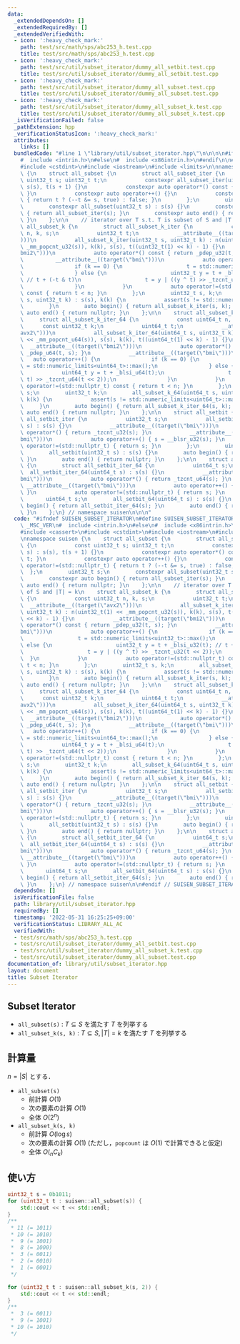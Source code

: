 ```yaml
---
data:
  _extendedDependsOn: []
  _extendedRequiredBy: []
  _extendedVerifiedWith:
  - icon: ':heavy_check_mark:'
    path: test/src/math/sps/abc253_h.test.cpp
    title: test/src/math/sps/abc253_h.test.cpp
  - icon: ':heavy_check_mark:'
    path: test/src/util/subset_iterator/dummy_all_setbit.test.cpp
    title: test/src/util/subset_iterator/dummy_all_setbit.test.cpp
  - icon: ':heavy_check_mark:'
    path: test/src/util/subset_iterator/dummy_all_subset.test.cpp
    title: test/src/util/subset_iterator/dummy_all_subset.test.cpp
  - icon: ':heavy_check_mark:'
    path: test/src/util/subset_iterator/dummy_all_subset_k.test.cpp
    title: test/src/util/subset_iterator/dummy_all_subset_k.test.cpp
  _isVerificationFailed: false
  _pathExtension: hpp
  _verificationStatusIcon: ':heavy_check_mark:'
  attributes:
    links: []
  bundledCode: "#line 1 \"library/util/subset_iterator.hpp\"\n\n\n\n#ifdef _MSC_VER\n\
    #  include <intrin.h>\n#else\n#  include <x86intrin.h>\n#endif\n\n#include <cassert>\n\
    #include <cstdint>\n#include <iostream>\n#include <limits>\n\nnamespace suisen\
    \ {\n    struct all_subset {\n        struct all_subset_iter {\n            const\
    \ uint32_t s; uint32_t t;\n            constexpr all_subset_iter(uint32_t s) :\
    \ s(s), t(s + 1) {}\n            constexpr auto operator*() const { return t;\
    \ }\n            constexpr auto operator++() {}\n            constexpr auto operator!=(std::nullptr_t)\
    \ { return t ? (--t &= s, true) : false; }\n        };\n        uint32_t s;\n\
    \        constexpr all_subset(uint32_t s) : s(s) {}\n        constexpr auto begin()\
    \ { return all_subset_iter(s); }\n        constexpr auto end() { return nullptr;\
    \ }\n    };\n\n    // iterator over T s.t. T is subset of S and |T| = k\n    struct\
    \ all_subset_k {\n        struct all_subset_k_iter {\n            const uint32_t\
    \ n, k, s;\n            uint32_t t;\n            __attribute__((target(\"avx2\"\
    )))\n            all_subset_k_iter(uint32_t s, uint32_t k) : n(uint32_t(1) <<\
    \ _mm_popcnt_u32(s)), k(k), s(s), t((uint32_t(1) << k) - 1) {}\n            __attribute__((target(\"\
    bmi2\")))\n            auto operator*() const { return _pdep_u32(t, s); }\n  \
    \          __attribute__((target(\"bmi\")))\n            auto operator++() {\n\
    \                if (k == 0) {\n                    t = std::numeric_limits<uint32_t>::max();\n\
    \                } else {\n                    uint32_t y = t + _blsi_u32(t);\
    \ // t + (-t & t)\n                    t = y | ((y ^ t) >> _tzcnt_u32(t << 2));\n\
    \                }\n            }\n            auto operator!=(std::nullptr_t)\
    \ const { return t < n; }\n        };\n        uint32_t s, k;\n        all_subset_k(uint32_t\
    \ s, uint32_t k) : s(s), k(k) {\n            assert(s != std::numeric_limits<uint32_t>::max());\n\
    \        }\n        auto begin() { return all_subset_k_iter(s, k); }\n       \
    \ auto end() { return nullptr; }\n    };\n\n    struct all_subset_k_64 {\n   \
    \     struct all_subset_k_iter_64 {\n            const uint64_t n, s;\n      \
    \      const uint32_t k;\n            uint64_t t;\n            __attribute__((target(\"\
    avx2\")))\n            all_subset_k_iter_64(uint64_t s, uint32_t k) : n(uint64_t(1)\
    \ << _mm_popcnt_u64(s)), s(s), k(k), t((uint64_t(1) << k) - 1) {}\n          \
    \  __attribute__((target(\"bmi2\")))\n            auto operator*() const { return\
    \ _pdep_u64(t, s); }\n            __attribute__((target(\"bmi\")))\n         \
    \   auto operator++() {\n                if (k == 0) {\n                    t\
    \ = std::numeric_limits<uint64_t>::max();\n                } else {\n        \
    \            uint64_t y = t + _blsi_u64(t);\n                    t = y | ((y ^\
    \ t) >> _tzcnt_u64(t << 2));\n                }\n            }\n            auto\
    \ operator!=(std::nullptr_t) const { return t < n; }\n        };\n        uint64_t\
    \ s;\n        uint32_t k;\n        all_subset_k_64(uint64_t s, uint32_t k) : s(s),\
    \ k(k) {\n            assert(s != std::numeric_limits<uint64_t>::max());\n   \
    \     }\n        auto begin() { return all_subset_k_iter_64(s, k); }\n       \
    \ auto end() { return nullptr; }\n    };\n\n    struct all_setbit {\n        struct\
    \ all_setbit_iter {\n            uint32_t s;\n            all_setbit_iter(uint32_t\
    \ s) : s(s) {}\n            __attribute__((target(\"bmi\")))\n            auto\
    \ operator*() { return _tzcnt_u32(s); }\n            __attribute__((target(\"\
    bmi\")))\n            auto operator++() { s = __blsr_u32(s); }\n            auto\
    \ operator!=(std::nullptr_t) { return s; }\n        };\n        uint32_t s;\n\
    \        all_setbit(uint32_t s) : s(s) {}\n        auto begin() { return all_setbit_iter(s);\
    \ }\n        auto end() { return nullptr; }\n    };\n\n    struct all_setbit_64\
    \ {\n        struct all_setbit_iter_64 {\n            uint64_t s;\n          \
    \  all_setbit_iter_64(uint64_t s) : s(s) {}\n            __attribute__((target(\"\
    bmi\")))\n            auto operator*() { return _tzcnt_u64(s); }\n           \
    \ __attribute__((target(\"bmi\")))\n            auto operator++() { s = __blsr_u64(s);\
    \ }\n            auto operator!=(std::nullptr_t) { return s; }\n        };\n \
    \       uint64_t s;\n        all_setbit_64(uint64_t s) : s(s) {}\n        auto\
    \ begin() { return all_setbit_iter_64(s); }\n        auto end() { return nullptr;\
    \ }\n    };\n} // namespace suisen\n\n\n"
  code: "#ifndef SUISEN_SUBSET_ITERATOR\n#define SUISEN_SUBSET_ITERATOR\n\n#ifdef\
    \ _MSC_VER\n#  include <intrin.h>\n#else\n#  include <x86intrin.h>\n#endif\n\n\
    #include <cassert>\n#include <cstdint>\n#include <iostream>\n#include <limits>\n\
    \nnamespace suisen {\n    struct all_subset {\n        struct all_subset_iter\
    \ {\n            const uint32_t s; uint32_t t;\n            constexpr all_subset_iter(uint32_t\
    \ s) : s(s), t(s + 1) {}\n            constexpr auto operator*() const { return\
    \ t; }\n            constexpr auto operator++() {}\n            constexpr auto\
    \ operator!=(std::nullptr_t) { return t ? (--t &= s, true) : false; }\n      \
    \  };\n        uint32_t s;\n        constexpr all_subset(uint32_t s) : s(s) {}\n\
    \        constexpr auto begin() { return all_subset_iter(s); }\n        constexpr\
    \ auto end() { return nullptr; }\n    };\n\n    // iterator over T s.t. T is subset\
    \ of S and |T| = k\n    struct all_subset_k {\n        struct all_subset_k_iter\
    \ {\n            const uint32_t n, k, s;\n            uint32_t t;\n          \
    \  __attribute__((target(\"avx2\")))\n            all_subset_k_iter(uint32_t s,\
    \ uint32_t k) : n(uint32_t(1) << _mm_popcnt_u32(s)), k(k), s(s), t((uint32_t(1)\
    \ << k) - 1) {}\n            __attribute__((target(\"bmi2\")))\n            auto\
    \ operator*() const { return _pdep_u32(t, s); }\n            __attribute__((target(\"\
    bmi\")))\n            auto operator++() {\n                if (k == 0) {\n   \
    \                 t = std::numeric_limits<uint32_t>::max();\n                }\
    \ else {\n                    uint32_t y = t + _blsi_u32(t); // t + (-t & t)\n\
    \                    t = y | ((y ^ t) >> _tzcnt_u32(t << 2));\n              \
    \  }\n            }\n            auto operator!=(std::nullptr_t) const { return\
    \ t < n; }\n        };\n        uint32_t s, k;\n        all_subset_k(uint32_t\
    \ s, uint32_t k) : s(s), k(k) {\n            assert(s != std::numeric_limits<uint32_t>::max());\n\
    \        }\n        auto begin() { return all_subset_k_iter(s, k); }\n       \
    \ auto end() { return nullptr; }\n    };\n\n    struct all_subset_k_64 {\n   \
    \     struct all_subset_k_iter_64 {\n            const uint64_t n, s;\n      \
    \      const uint32_t k;\n            uint64_t t;\n            __attribute__((target(\"\
    avx2\")))\n            all_subset_k_iter_64(uint64_t s, uint32_t k) : n(uint64_t(1)\
    \ << _mm_popcnt_u64(s)), s(s), k(k), t((uint64_t(1) << k) - 1) {}\n          \
    \  __attribute__((target(\"bmi2\")))\n            auto operator*() const { return\
    \ _pdep_u64(t, s); }\n            __attribute__((target(\"bmi\")))\n         \
    \   auto operator++() {\n                if (k == 0) {\n                    t\
    \ = std::numeric_limits<uint64_t>::max();\n                } else {\n        \
    \            uint64_t y = t + _blsi_u64(t);\n                    t = y | ((y ^\
    \ t) >> _tzcnt_u64(t << 2));\n                }\n            }\n            auto\
    \ operator!=(std::nullptr_t) const { return t < n; }\n        };\n        uint64_t\
    \ s;\n        uint32_t k;\n        all_subset_k_64(uint64_t s, uint32_t k) : s(s),\
    \ k(k) {\n            assert(s != std::numeric_limits<uint64_t>::max());\n   \
    \     }\n        auto begin() { return all_subset_k_iter_64(s, k); }\n       \
    \ auto end() { return nullptr; }\n    };\n\n    struct all_setbit {\n        struct\
    \ all_setbit_iter {\n            uint32_t s;\n            all_setbit_iter(uint32_t\
    \ s) : s(s) {}\n            __attribute__((target(\"bmi\")))\n            auto\
    \ operator*() { return _tzcnt_u32(s); }\n            __attribute__((target(\"\
    bmi\")))\n            auto operator++() { s = __blsr_u32(s); }\n            auto\
    \ operator!=(std::nullptr_t) { return s; }\n        };\n        uint32_t s;\n\
    \        all_setbit(uint32_t s) : s(s) {}\n        auto begin() { return all_setbit_iter(s);\
    \ }\n        auto end() { return nullptr; }\n    };\n\n    struct all_setbit_64\
    \ {\n        struct all_setbit_iter_64 {\n            uint64_t s;\n          \
    \  all_setbit_iter_64(uint64_t s) : s(s) {}\n            __attribute__((target(\"\
    bmi\")))\n            auto operator*() { return _tzcnt_u64(s); }\n           \
    \ __attribute__((target(\"bmi\")))\n            auto operator++() { s = __blsr_u64(s);\
    \ }\n            auto operator!=(std::nullptr_t) { return s; }\n        };\n \
    \       uint64_t s;\n        all_setbit_64(uint64_t s) : s(s) {}\n        auto\
    \ begin() { return all_setbit_iter_64(s); }\n        auto end() { return nullptr;\
    \ }\n    };\n} // namespace suisen\n\n#endif // SUISEN_SUBSET_ITERATOR\n"
  dependsOn: []
  isVerificationFile: false
  path: library/util/subset_iterator.hpp
  requiredBy: []
  timestamp: '2022-05-31 16:25:25+09:00'
  verificationStatus: LIBRARY_ALL_AC
  verifiedWith:
  - test/src/math/sps/abc253_h.test.cpp
  - test/src/util/subset_iterator/dummy_all_setbit.test.cpp
  - test/src/util/subset_iterator/dummy_all_subset_k.test.cpp
  - test/src/util/subset_iterator/dummy_all_subset.test.cpp
documentation_of: library/util/subset_iterator.hpp
layout: document
title: Subset Iterator
---
```

## Subset Iterator

- `all_subset(s)` : $T\subseteq S$ を満たす $T$ を列挙する
- `all_subset_k(s, k)` : $T\subseteq S, \vert T\vert = k$ を満たす $T$ を列挙する

## 計算量

$n = \vert S\vert$ とする．

- `all_subset(s)`
  - 前計算 $O(1)$
  - 次の要素の計算 $O(1)$
  - 全体 $O(2 ^ n)$
- `all_subset_k(s, k)`
  - 前計算 $O(\log s)$
  - 次の要素の計算 $O(1)$ (ただし，`popcount` は $O(1)$ で計算できると仮定)
  - 全体 $O({} _ n C _ k)$

## 使い方

```cpp
uint32_t s = 0b1011;
for (uint32_t t : suisen::all_subset(s)) {
    std::cout << t << std::endl;
}
/**
 * 11 (= 1011)
 * 10 (= 1010)
 *  9 (= 1001)
 *  8 (= 1000)
 *  3 (= 0011)
 *  2 (= 0010)
 *  1 (= 0001)
 */

for (uint32_t t : suisen::all_subset_k(s, 2)) {
    std::cout << t << std::endl;
}
/**
 *  3 (= 0011)
 *  9 (= 1001)
 * 10 (= 1010)
 */
```